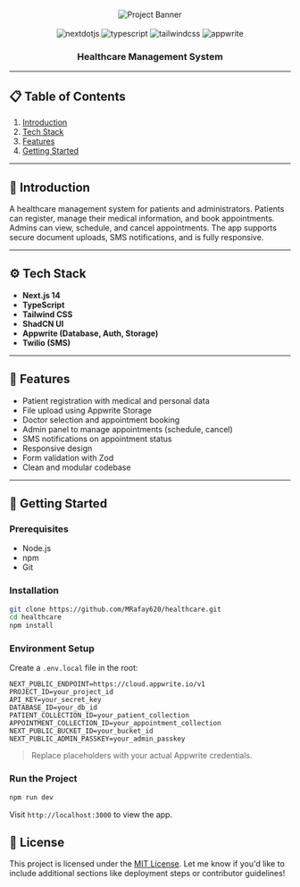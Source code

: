 <div align="center">
  <br />
  <img src="https://github.com/adrianhajdin/healthcare/assets/151519281/a7dd73b6-93de-484d-84e0-e7f4e299167b" alt="Project Banner" />
  <br />
  <br />

  <img src="https://img.shields.io/badge/-Next_JS-black?style=for-the-badge&logoColor=white&logo=nextdotjs&color=000000" alt="nextdotjs" />
  <img src="https://img.shields.io/badge/-TypeScript-black?style=for-the-badge&logoColor=white&logo=typescript&color=3178C6" alt="typescript" />
  <img src="https://img.shields.io/badge/-Tailwind_CSS-black?style=for-the-badge&logoColor=white&logo=tailwindcss&color=06B6D4" alt="tailwindcss" />
  <img src="https://img.shields.io/badge/-Appwrite-black?style=for-the-badge&logoColor=white&logo=appwrite&color=FD366E" alt="appwrite" />

  <h3 align="center">Healthcare Management System</h3>
</div>

---

## 📋 Table of Contents

1. [Introduction](#introduction)
2. [Tech Stack](#tech-stack)
3. [Features](#features)
4. [Getting Started](#getting-started)

---

## 🤖 Introduction

A healthcare management system for patients and administrators. Patients can register, manage their medical information, and book appointments. Admins can view, schedule, and cancel appointments. The app supports secure document uploads, SMS notifications, and is fully responsive.

---

## ⚙️ Tech Stack

- **Next.js 14**
- **TypeScript**
- **Tailwind CSS**
- **ShadCN UI**
- **Appwrite (Database, Auth, Storage)**
- **Twilio (SMS)**

---

## 🔋 Features

- Patient registration with medical and personal data
- File upload using Appwrite Storage
- Doctor selection and appointment booking
- Admin panel to manage appointments (schedule, cancel)
- SMS notifications on appointment status
- Responsive design
- Form validation with Zod
- Clean and modular codebase

---

## 🤸 Getting Started

### Prerequisites

- Node.js
- npm
- Git

### Installation

```bash
git clone https://github.com/MRafay620/healthcare.git
cd healthcare
npm install
```

### Environment Setup

Create a `.env.local` file in the root:

```env
NEXT_PUBLIC_ENDPOINT=https://cloud.appwrite.io/v1
PROJECT_ID=your_project_id
API_KEY=your_secret_key
DATABASE_ID=your_db_id
PATIENT_COLLECTION_ID=your_patient_collection
APPOINTMENT_COLLECTION_ID=your_appointment_collection
NEXT_PUBLIC_BUCKET_ID=your_bucket_id
NEXT_PUBLIC_ADMIN_PASSKEY=your_admin_passkey
```

> Replace placeholders with your actual Appwrite credentials.

### Run the Project

```bash
npm run dev
```

Visit `http://localhost:3000` to view the app.

## 🧩 License

This project is licensed under the [MIT License](LICENSE).
Let me know if you'd like to include additional sections like deployment steps or contributor guidelines!
